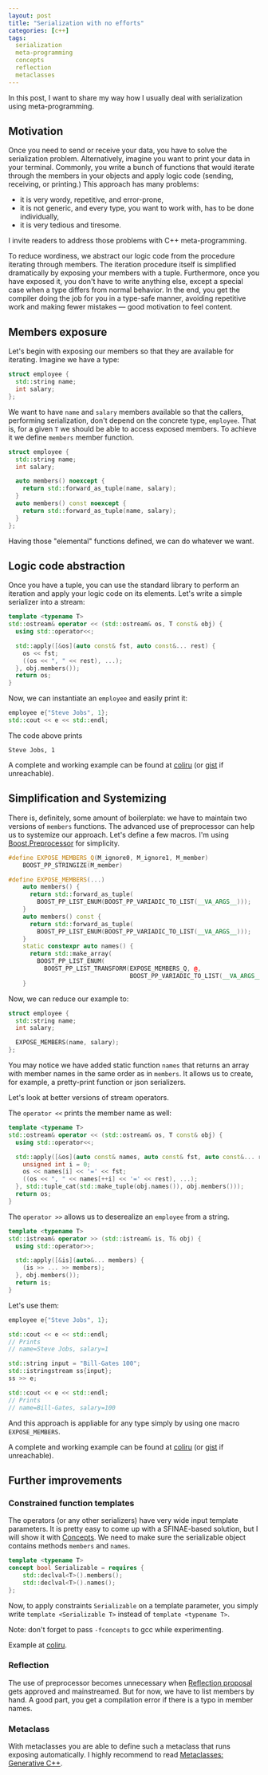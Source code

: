 ```yaml
---
layout: post
title: "Serialization with no efforts"
categories: [c++]
tags:
  serialization
  meta-programming
  concepts
  reflection
  metaclasses
---
```


In this post, I want to share my way how I usually deal with serialization using meta-programming.

## Motivation

Once you need to send or receive your data, you have to solve the serialization problem. Alternatively, imagine you want to print your data in your terminal. Commonly, you write a bunch of functions that would iterate through the members in your objects and apply logic code (sending, receiving, or printing.) This approach has many problems:
- it is very wordy, repetitive, and error-prone,
- it is not generic, and every type, you want to work with, has to be done individually,
- it is very tedious and tiresome.

I invite readers to address those problems with C++ meta-programming.

To reduce wordiness, we abstract our logic code from the procedure iterating through members.
The iteration procedure itself is simplified dramatically by exposing your members with a tuple.
Furthermore, once you have exposed it, you don't have to write anything else, except a special case when a type differs from normal behavior.
In the end, you get the compiler doing the job for you in a type-safe manner, avoiding repetitive work and making fewer mistakes — good motivation to feel content.

## Members exposure

Let's begin with exposing our members so that they are available for iterating. Imagine we have a type:

```c++
struct employee {
  std::string name;
  int salary;
};
```

We want to have `name` and `salary` members available so that the callers, performing serialization, don't depend on the concrete type, `employee`. That is, for a given `T` we should be able to access exposed members. To achieve it we define `members` member function.

```c++
struct employee {
  std::string name;
  int salary;

  auto members() noexcept {
    return std::forward_as_tuple(name, salary);
  }
  auto members() const noexcept {
    return std::forward_as_tuple(name, salary);
  }
};
```

Having those "elemental" functions defined, we can do whatever we want.

## Logic code abstraction

Once you have a tuple, you can use the standard library to perform an iteration and apply your logic code on its elements.
Let's write a simple serializer into a stream:


```c++
template <typename T>
std::ostream& operator << (std::ostream& os, T const& obj) {
  using std::operator<<;

  std::apply([&os](auto const& fst, auto const&... rest) {
    os << fst;
    ((os << ", " << rest), ...);
  }, obj.members());
  return os;
}
```
    
Now, we can instantiate an `employee` and easily print it:

```c++
employee e{"Steve Jobs", 1};
std::cout << e << std::endl;
```

The code above prints

```
Steve Jobs, 1
```

A complete and working example can be found at [coliru](https://coliru.stacked-crooked.com/a/6fa729e7f39ec041) (or [gist](https://gist.github.com/deni64k/6077048dba21f92b7b70d3f1c614462d) if unreachable).

## Simplification and Systemizing

There is, definitely, some amount of boilerplate: we have to maintain two versions of `members` functions. The advanced use of preprocessor can help us to systemize our approach. Let's define a few macros. I'm using [Boost.Preprocessor](https://www.boost.org/doc/libs/1_67_0/libs/preprocessor/doc/index.html) for simplicity.

```c++
#define EXPOSE_MEMBERS_Q(M_ignore0, M_ignore1, M_member)                        \
    BOOST_PP_STRINGIZE(M_member)

#define EXPOSE_MEMBERS(...)                                                     \
    auto members() {                                                            \
      return std::forward_as_tuple(                                             \
        BOOST_PP_LIST_ENUM(BOOST_PP_VARIADIC_TO_LIST(__VA_ARGS__)));            \
    }                                                                           \
    auto members() const {                                                      \
      return std::forward_as_tuple(                                             \
        BOOST_PP_LIST_ENUM(BOOST_PP_VARIADIC_TO_LIST(__VA_ARGS__)));            \
    }                                                                           \
    static constexpr auto names() {                                             \
      return std::make_array(                                                   \
        BOOST_PP_LIST_ENUM(                                                     \
          BOOST_PP_LIST_TRANSFORM(EXPOSE_MEMBERS_Q, @,                          \
                                  BOOST_PP_VARIADIC_TO_LIST(__VA_ARGS__))));    \
    }
```

Now, we can reduce our example to:

```c++
struct employee {
  std::string name;
  int salary;

  EXPOSE_MEMBERS(name, salary);
};
```

You may notice we have added static function `names` that returns an array with member names in the same order as in `members`. It allows us to create, for example, a pretty-print function or json serializers.

Let's look at better versions of stream operators.

The `operator <<` prints the member name as well:

```c++
template <typename T>
std::ostream& operator << (std::ostream& os, T const& obj) {
  using std::operator<<;

  std::apply([&os](auto const& names, auto const& fst, auto const&... rest) {
    unsigned int i = 0;
    os << names[i] << '=' << fst;
    ((os << ", " << names[++i] << '=' << rest), ...);
  }, std::tuple_cat(std::make_tuple(obj.names()), obj.members()));
  return os;
}
```

The `operator >>` allows us to deserealize an `employee` from a string.

```c++
template <typename T>
std::istream& operator >> (std::istream& is, T& obj) {
  using std::operator>>;

  std::apply([&is](auto&... members) {
    (is >> ... >> members);
  }, obj.members());
  return is;
}
```

Let's use them:

```c++
employee e{"Steve Jobs", 1};

std::cout << e << std::endl;
// Prints
// name=Steve Jobs, salary=1

std::string input = "Bill-Gates 100";
std::istringstream ss{input};
ss >> e;

std::cout << e << std::endl;
// Prints
// name=Bill-Gates, salary=100
```

And this approach is appliable for any type simply by using one macro `EXPOSE_MEMBERS`.

A complete and working example can be found at [coliru](https://coliru.stacked-crooked.com/a/b49d8f542292e1b5) (or [gist](https://gist.github.com/deni64k/2e118d8274df6d46d990ff2511152a16) if unreachable).

## Further improvements

### Constrained function templates

The operators (or any other serializers) have very wide input template parameters. It is pretty easy to come up with a SFINAE-based solution, but I will show it with [Concepts](https://en.cppreference.com/w/cpp/language/constraints). We need to make sure the serializable object contains methods `members` and `names`.

```c++
template <typename T>
concept bool Serializable = requires {
    std::declval<T>().members();
    std::declval<T>().names();
};
```

Now, to apply constraints `Serializable` on a template parameter, you simply write `template <Serializable T>` instead of `template <typename T>`.

Note: don't forget to pass `-fconcepts` to gcc while experimenting.

Example at [coliru](https://coliru.stacked-crooked.com/a/e14667e07cc67d9c).

### Reflection

The use of preprocessor becomes unnecessary when [Reflection proposal](http://www.open-std.org/jtc1/sc22/wg21/docs/papers/2017/p0194r3.html) gets approved and mainstreamed. But for now, we have to list members by hand. A good part, you get a compilation error if there is a typo in member names.

### Metaclass

With metaclasses you are able to define such a metaclass that runs exposing automatically. I highly recommend to read [Metaclasses: Generative C++](www.open-std.org/jtc1/sc22/wg21/docs/papers/2018/p0707r3.pdf).
